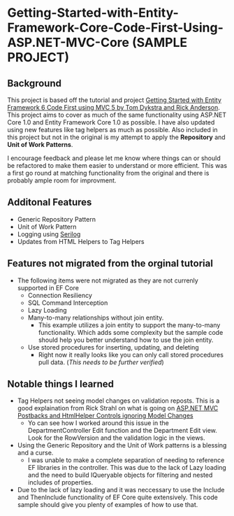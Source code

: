 # Getting-Started-with-Entity-Framework-Core-Code-First-Using-ASP.NET-MVC-Core (SAMPLE PROJECT)
## Background
This project is based off the tutorial and project [Getting Started with Entity Framework 6 Code First using MVC 5 by Tom Dykstra and Rick Anderson](http://www.asp.net/mvc/tutorials/getting-started-with-ef-using-mvc/).  This project aims to cover as much of the same functionality using ASP.NET Core 1.0 and Entity Framework Core 1.0 as possible.  I have also updated using new features like tag helpers as much as possible.  Also included in this project but not in the original is my attempt to apply the **Repository** and **Unit of Work Patterns**.  

I encourage feedback and please let me know where things can or should be refactored to make them easier to understand or more efficient.  This was a first go round at matching functionality from the original and there is probably ample room for improvment. 

## Additonal Features
* Generic Repository Pattern
* Unit of Work Pattern
* Logging using [Serilog](http://serilog.net/)
* Updates from HTML Helpers to Tag Helpers
## Features not migrated from the orginal tutorial
* The following items were not migrated as they are not currenly supported in EF Core
  * Connection Resiliency
  * SQL Command Interception
  * Lazy Loading
  * Many-to-many relationships without join entity.
    * This example utilizes a join entity to support the many-to-many functionality. Which adds some complexity but the sample code should help you better understand how to use the join entity.
  * Use stored procedures for inserting, updating, and deleting
    * Right now it really looks like you can only call stored procedures pull data. (*This needs to be further verified*)

## Notable things I learned
* Tag Helpers not seeing model changes on validation reposts.  This is a good explaination from Rick Strahl on what is going on [ASP.NET MVC Postbacks and HtmlHelper Controls ignoring Model Changes ](https://weblog.west-wind.com/posts/2012/Apr/20/ASPNET-MVC-Postbacks-and-HtmlHelper-Controls-ignoring-Model-Changes)
  * Yo can see how I worked around this issue in the DepartmentController Edit function and the Department Edit view.  Look for the RowVersion and the validation logic in the views.
* Using the Generic Repository and the Unit of Work patterns is a blessing and a curse.
  * I was unable to make a complete separation of needing to reference EF libraries in the controller.  This was due to the lack of Lazy loading and the need to build IQueryable objects for filtering and nested includes of properties.
* Due to the lack of lazy loading and it was neccessary to use the Include and ThenInclude functionality of EF Core quite extensively.  This code sample should give you plenty of examples of how to use that.

